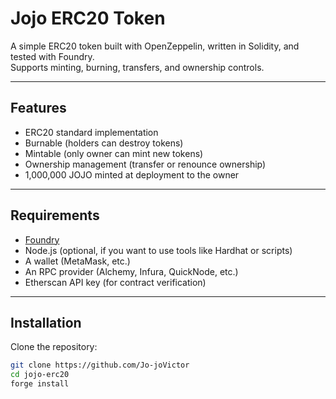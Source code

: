 # Jojo ERC20 Token

A simple ERC20 token built with OpenZeppelin, written in Solidity, and tested with Foundry.  
Supports minting, burning, transfers, and ownership controls.

---

## Features
-  ERC20 standard implementation
-  Burnable (holders can destroy tokens)
-  Mintable (only owner can mint new tokens)
-  Ownership management (transfer or renounce ownership)
-  1,000,000 JOJO minted at deployment to the owner

---

## Requirements
- [Foundry](https://book.getfoundry.sh/getting-started/installation)
- Node.js (optional, if you want to use tools like Hardhat or scripts)
- A wallet (MetaMask, etc.)
- An RPC provider (Alchemy, Infura, QuickNode, etc.)
- Etherscan API key (for contract verification)

---

## Installation
Clone the repository:

```bash
git clone https://github.com/Jo-joVictor
cd jojo-erc20
forge install
